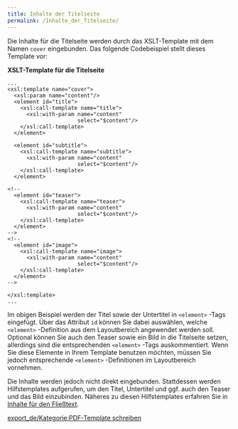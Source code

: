 ```yaml
---
title: Inhalte der Titelseite
permalink: /Inhalte_der_Titelseite/
---
```


Die Inhalte für die Titelseite werden durch das XSLT-Template mit dem Namen `cover` eingebunden. Das folgende Codebeispiel stellt dieses Template vor:

**XSLT-Template für die Titelseite**

~~~~ {.xml}
...
<xsl:template name="cover">
  <xsl:param name="content"/>
  <element id="title">
    <xsl:call-template name="title">
      <xsl:with-param name="content"
                      select="$content"/>
    </xsl:call-template>
  </element>

  <element id="subtitle">
    <xsl:call-template name="subtitle">
      <xsl:with-param name="content"
                      select="$content"/>
    </xsl:call-template>
  </element>

<!--
  <element id="teaser">
    <xsl:call-template name="teaser">
      <xsl:with-param name="content"
                      select="$content"/>
    </xsl:call-template>
  </element>
-->
<!--
  <element id="image">
    <xsl:call-template name="image">
      <xsl:with-param name="content"
                      select="$content"/>
    </xsl:call-template>
  </element>
-->

</xsl:template>
...
~~~~

Im obigen Beispiel werden der Titel sowie der Untertitel in `<element>` -Tags eingefügt. Über das Attribut `id` können Sie dabei auswählen, welche `<element>` -Definition aus dem Layoutbereich angewendet werden soll. Optional können Sie auch den Teaser sowie ein Bild in die Titelseite setzen, allerdings sind die entsprechenden `<element>` -Tags auskommentiert. Wenn Sie diese Elemente in Ihrem Template benutzen möchten, müssen Sie jedoch entsprechende `<element>` -Definitionen im Layoutbereich vornehmen.

Die Inhalte werden jedoch nicht direkt eingebunden. Stattdessen werden Hilfstemplates aufgerufen, um den Titel, Untertitel und ggf. auch den Teaser und das Bild einzubinden. Näheres zu diesen Hilfstemplates erfahren Sie in [Inhalte für den Fließtext](/Inhalte_für_den_Fließtext ).

[export_de/Kategorie:PDF-Template schreiben](export_de/Kategorie:PDF-Template_schreiben )